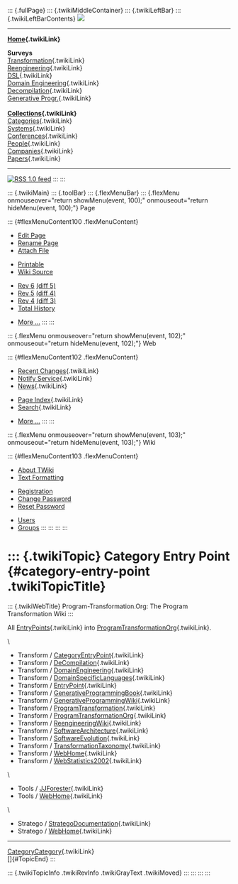 ::: {.fullPage}
::: {.twikiMiddleContainer}
::: {.twikiLeftBar}
::: {.twikiLeftBarContents}
![](../pub/transformation.gif)

------------------------------------------------------------------------

**[Home](WebHome){.twikiLink}**

**Surveys**\
[Transformation](ProgramTransformation){.twikiLink}\
[Reengineering](ReengineeringWiki){.twikiLink}\
[DSL](DomainSpecificLanguages){.twikiLink}\
[Domain Engineering](DomainEngineering){.twikiLink}\
[Decompilation](DeCompilation){.twikiLink}\
[Generative Progr.](GenerativeProgrammingWiki){.twikiLink}\
\
**[Collections](CategoryCollection){.twikiLink}**\
[Categories](CategoryCategory){.twikiLink}\
[Systems](TransformationSystems){.twikiLink}\
[Conferences](TransformationConferences){.twikiLink}\
[People](TransformationPeople){.twikiLink}\
[Companies](TransformationCompanies){.twikiLink}\
[Papers](CategoryPaper){.twikiLink}

------------------------------------------------------------------------

[![](../pub/rss.gif "RSS 1.0 feed")](WebRss@skin=rss)
:::
:::

::: {.twikiMain}
::: {.toolBar}
::: {.flexMenuBar}
::: {.flexMenu onmouseover="return showMenu(event, 100);" onmouseout="return hideMenu(event, 100);"}
Page

::: {#flexMenuContent100 .flexMenuContent}
-   [Edit
    Page](http://www.program-transformation.org/edit/Transform/CategoryEntryPoint?t=1536825744)
-   [Rename
    Page](http://www.program-transformation.org/rename/Transform/CategoryEntryPoint)
-   [Attach
    File](http://www.program-transformation.org/attach/Transform/CategoryEntryPoint)

<!-- -->

-   [Printable](http://www.program-transformation.org/view/Transform/CategoryEntryPoint?skin=print.pattern)
-   [Wiki
    Source](http://www.program-transformation.org/view/Transform/CategoryEntryPoint?skin=text&raw=on&contenttype=text/plain)

<!-- -->

-   [Rev
    6](http://www.program-transformation.org/view/Transform/CategoryEntryPoint?rev=1.6)
    [(diff 5)](http://www.program-transformation.org/rdiff/Transform/CategoryEntryPoint?rev1=1.6&rev2=1.5)
-   [Rev
    5](http://www.program-transformation.org/view/Transform/CategoryEntryPoint?rev=1.5)
    [(diff 4)](http://www.program-transformation.org/rdiff/Transform/CategoryEntryPoint?rev1=1.5&rev2=1.4)
-   [Rev
    4](http://www.program-transformation.org/view/Transform/CategoryEntryPoint?rev=1.4)
    [(diff 3)](http://www.program-transformation.org/rdiff/Transform/CategoryEntryPoint?rev1=1.4&rev2=1.3)
-   [Total
    History](http://www.program-transformation.org/rdiff/Transform/CategoryEntryPoint)

<!-- -->

-   [More
    \...](http://www.program-transformation.org/oops/Transform/CategoryEntryPoint?template=oopsmore&param1=1.6&param2=1.6)
:::
:::

::: {.flexMenu onmouseover="return showMenu(event, 102);" onmouseout="return hideMenu(event, 102);"}
Web

::: {#flexMenuContent102 .flexMenuContent}
-   [Recent Changes](WebChanges){.twikiLink}
-   [Notify Service](WebNotify){.twikiLink}
-   [News](WebNews){.twikiLink}

<!-- -->

-   [Page Index](WebIndex){.twikiLink}
-   [Search](WebSearch){.twikiLink}

<!-- -->

-   [More
    \...](http://www.program-transformation.org/oops/Transform/CategoryEntryPoint?template=oopsmore&param1=1.6&param2=1.6)
:::
:::

::: {.flexMenu onmouseover="return showMenu(event, 103);" onmouseout="return hideMenu(event, 103);"}
Wiki

::: {#flexMenuContent103 .flexMenuContent}
-   [About
    TWiki](http://www.program-transformation.org/view/TWiki/WebHome)
-   [Text
    Formatting](http://www.program-transformation.org/view/TWiki/TextFormattingRules)

<!-- -->

-   [Registration](http://www.program-transformation.org/view/TWiki/TWikiRegistration)
-   [Change
    Password](http://www.program-transformation.org/view/TWiki/ChangePassword)
-   [Reset
    Password](http://www.program-transformation.org/view/TWiki/ResetPassword)

<!-- -->

-   [Users](http://www.program-transformation.org/view/Main/TWikiUsers)
-   [Groups](http://www.program-transformation.org/view/Main/TWikiGroups)
:::
:::
:::
:::

::: {.twikiTopic}
Category Entry Point {#category-entry-point .twikiTopicTitle}
====================

::: {.twikiWebTitle}
Program-Transformation.Org: The Program Transformation Wiki
:::

All [EntryPoints](EntryPoint){.twikiLink} into
[ProgramTransformationOrg](ProgramTransformationOrg){.twikiLink}.

\

-   Transform / [CategoryEntryPoint](CategoryEntryPoint){.twikiLink}
-   Transform / [DeCompilation](DeCompilation){.twikiLink}
-   Transform / [DomainEngineering](DomainEngineering){.twikiLink}
-   Transform /
    [DomainSpecificLanguages](DomainSpecificLanguages){.twikiLink}
-   Transform / [EntryPoint](EntryPoint){.twikiLink}
-   Transform /
    [GenerativeProgrammingBook](GenerativeProgrammingBook){.twikiLink}
-   Transform /
    [GenerativeProgrammingWiki](GenerativeProgrammingWiki){.twikiLink}
-   Transform /
    [ProgramTransformation](ProgramTransformation){.twikiLink}
-   Transform /
    [ProgramTransformationOrg](ProgramTransformationOrg){.twikiLink}
-   Transform / [ReengineeringWiki](ReengineeringWiki){.twikiLink}
-   Transform / [SoftwareArchitecture](SoftwareArchitecture){.twikiLink}
-   Transform / [SoftwareEvolution](SoftwareEvolution){.twikiLink}
-   Transform /
    [TransformationTaxonomy](TransformationTaxonomy){.twikiLink}
-   Transform / [WebHome](WebHome){.twikiLink}
-   Transform / [WebStatistics2002](WebStatistics2002){.twikiLink}

\

-   Tools / [JJForester](../Tools/JJForester){.twikiLink}
-   Tools / [WebHome](../Tools/WebHome){.twikiLink}

\

-   Stratego /
    [StrategoDocumentation](../Stratego/StrategoDocumentation){.twikiLink}
-   Stratego / [WebHome](../Stratego/WebHome){.twikiLink}

------------------------------------------------------------------------

[CategoryCategory](CategoryCategory){.twikiLink}\
[]{#TopicEnd}
:::

::: {.twikiTopicInfo .twikiRevInfo .twikiGrayText .twikiMoved}
:::
:::
:::
:::
